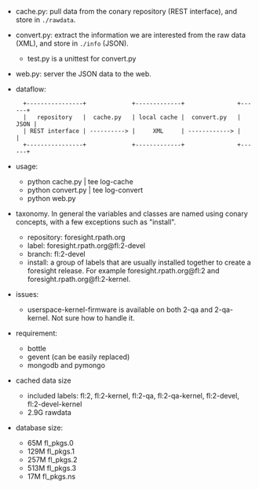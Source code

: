 * cache.py: pull data from the conary repository (REST interface), and store in
  `./rawdata`.
* convert.py: extract the information we are interested from the raw data
  (XML), and store in `./info` (JSON).
  - test.py is a unittest for convert.py
* web.py: server the JSON data to the web.

* dataflow:

        +----------------+             +-------------+               +------+
        |   repository   |  cache.py   | local cache |  convert.py   | JSON |
        | REST interface | ----------> |     XML     | ------------> |      |
        +----------------+             +-------------+               +------+

* usage:
  - python cache.py | tee log-cache
  - python convert.py | tee log-convert
  - python web.py

* taxonomy. In general the variables and classes are named using conary
  concepts, with a few exceptions such as "install".
  - repository: foresight.rpath.org
  - label: foresight.rpath.org@fl:2-devel
  - branch: fl:2-devel
  - install: a group of labels that are usually installed together to create a
    foresight release. For example foresight.rpath.org@fl:2 and
    foresight.rpath.org@fl:2-kernel.

* issues:
  - userspace-kernel-firmware is available on both 2-qa and 2-qa-kernel. Not
    sure how to handle it.

* requirement:
  - bottle
  - gevent (can be easily replaced)
  - mongodb and pymongo

* cached data size
  - included labels: fl:2, fl:2-kernel, fl:2-qa, fl:2-qa-kernel, fl:2-devel,
    fl:2-devel-kernel
  - 2.9G    rawdata

* database size:
  -  65M fl_pkgs.0
  - 129M fl_pkgs.1
  - 257M fl_pkgs.2
  - 513M fl_pkgs.3
  -  17M fl_pkgs.ns
